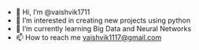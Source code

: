 - 👋 Hi, I’m @vaishvik1711
- 👀 I’m interested in creating new projects using python
- 🌱 I’m currently learning Big Data and Neural Networks
- 📫 How to reach me vaishvik1117@gmail.com


<!---
vaishvik1711/vaishvik1711 is a ✨ special ✨ repository because its `README.md` (this file) appears on your GitHub profile.
You can click the Preview link to take a look at your changes.
--->
